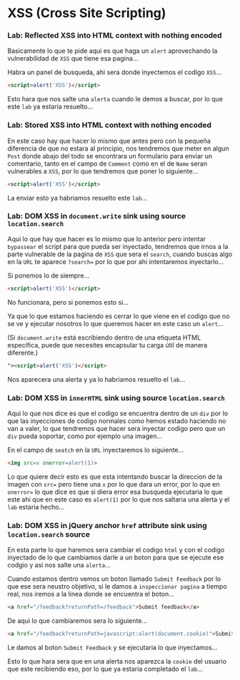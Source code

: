 # XSS (Cross Site Scripting)

### Lab: Reflected XSS into HTML context with nothing encoded

Basicamente lo que te pide aqui es que haga un `alert` aprovechando la vulnerabilidad de `XSS` que tiene esa pagina...

Habra un panel de busqueda, ahi sera donde inyectemos el codigo `XSS`...

```html
<script>alert('XSS')</script>
```

Esto hara que nos salte una `alerta` cuando le demos a buscar, por lo que este `lab` ya estaria resuelto...

### Lab: Stored XSS into HTML context with nothing encoded

En este caso hay que hacer lo mismo que antes pero con la pequeña diferencia de que no estara al principio, nos tendremos que meter en algun `Post` donde abajo del todo se encontrara un formulario para enviar un comentario, tanto en el campo de `Comment` como en el de `Name` seran vulnerables a `XSS`, por lo que tendremos que poner lo siguiente...

```html
<script>alert('XSS')</script>
```

La enviar esto ya habriamos resuelto este `lab`...

### Lab: DOM XSS in `document.write` sink using source `location.search`

Aqui lo que hay que hacer es lo mismo que lo anterior pero intentar `bypassear` el script para que pueda ser inyectado, tendremos que irnos a la parte vulnerable de la pagina de `XSS` que sera el `search`, cuando buscas algo en la `URL` te aparece `?search=` por lo que por ahi intentaremos inyectarlo...

Si ponemos lo de siempre...

```html
<script>alert('XSS')</script>
```

No funcionara, pero si ponemos esto si...

Ya que lo que estamos haciendo es cerrar lo que viene en el codigo que no se ve y ejecutar nosotros lo que queremos hacer en este caso un `alert`...

(Si `document.write` está escribiendo dentro de una etiqueta HTML específica, puede que necesites encapsular tu carga útil de manera diferente.)

```html
"><script>alert('XSS')</script>
```

Nos aparecera una alerta y ya lo habriamos resuelto el `lab`...

### Lab: DOM XSS in `innerHTML` sink using source `location.search`

Aqui lo que nos dice es que el codigo se encuentra dentro de un `div` por lo que las inyecciones de codigo normales como hemos estado haciendo no van a valer, lo que tendremos que hacer sera inyectar codigo pero que un `div` pueda soportar, como por ejemplo una imagen...

En el campo de `seatch` en la `URL` inyectaremos lo siguiente...

```html
<img src=x onerror=alert(1)>
```

Lo que quiere decir esto es que esta intentando buscar la direccion de la imagen con `src=` pero tiene una `x` por lo que dara un error, por lo que en `onerror=` lo que dice es que si diera error esa busqueda ejecutaria lo que este ahi que en este caso es `alert(1)` por lo que nos saltaria una alerta y el `lab` estaria hecho...

### Lab: DOM XSS in jQuery anchor `href` attribute sink using `location.search` source

En esta parte lo que haremos sera cambiar el codigo `html` y con el codigo inyectado de lo que cambiamos darle a un boton para que se ejecute ese codgio y asi nos salte una `alerta`...

Cuando estamos dentro vemos un boton llamado `Submit Feedback` por lo que ese sera neustro objetivo, si le damos a `inspeccionar pagina` a tiempo real, nos iremos a la linea donde se encuentra el boton...

```html
<a href="/feedback?returnPath=/feedback">Submit feedback</a>
```

De aqui lo que cambiaremos sera lo siguiente...

```html
<a href="/feedback?returnPath=javascript:alert(document.cookie)">Submit feedback</a>
```

Le damos al boton `Submit Feedback` y se ejecutaria lo que inyectamos...

Esto lo que hara sera que en una alerta nos aparezca la `cookie` del usuario que este recibiendo eso, por lo que ya estaria completado el `lab`...
